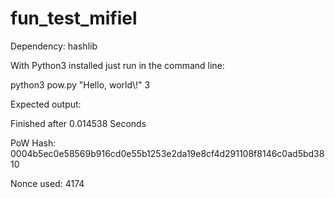 # fun_test_mifiel

Dependency:
hashlib

With Python3 installed just run in the command line:

python3 pow.py "Hello, world\\!" 3

Expected output:

Finished after 0.014538 Seconds

PoW Hash: 0004b5ec0e58569b916cd0e55b1253e2da19e8cf4d291108f8146c0ad5bd3810

Nonce used: 4174

